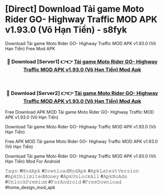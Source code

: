 # [Direct] Download Tải game Moto Rider GO- Highway Traffic MOD APK v1.93.0 (Vô Hạn Tiền) - s8fyk
Download Tải game Moto Rider GO- Highway Traffic MOD APK v1.93.0 (Vô Hạn Tiền) Free Mod APK

<div align="center">
<h3>🔴 Download [Server1] 👉👉 <a href="https://apk-comot.site?title=Tải_game_Moto_Rider_GO-_Highway_Traffic_MOD_APK_v1.93.0_(Vô_Hạn_Tiền)">Tải game Moto Rider GO- Highway Traffic MOD APK v1.93.0 (Vô Hạn Tiền) Mod Apk</a></h3><br>

<h3>🔴 Download [Server2] 👉👉 <a href="https://apk-comot.site?title=Tải_game_Moto_Rider_GO-_Highway_Traffic_MOD_APK_v1.93.0_(Vô_Hạn_Tiền)">Tải game Moto Rider GO- Highway Traffic MOD APK v1.93.0 (Vô Hạn Tiền) Mod Apk</a></h3>
</div>


Free Download APK MOD Tải game Moto Rider GO- Highway Traffic MOD APK v1.93.0 (Vô Hạn Tiền)

Download Tải game Moto Rider GO- Highway Traffic MOD APK v1.93.0 (Vô Hạn Tiền) 

Free APK MOD Tải game Moto Rider GO- Highway Traffic MOD APK v1.93.0 (Vô Hạn Tiền) 

Download Tải game Moto Rider GO- Highway Traffic MOD APK v1.93.0 (Vô Hạn Tiền) Mod For Android

𝚃𝚊𝚐𝚜: #𝙼𝚘𝚍𝙰𝚙𝚔 #𝙳𝚘𝚠𝚗𝚕𝚘𝚊𝚍𝙼𝚘𝚍𝙰𝚙𝚔 #𝙰𝚙𝚔𝙻𝚊𝚝𝚎𝚜𝚝𝚅𝚎𝚛𝚜𝚒𝚘𝚗 #𝙰𝚙𝚔𝚄𝚗𝚕𝚒𝚖𝚒𝚝𝚎𝚍𝙼𝚘𝚗𝚎𝚢 #𝙰𝚙𝚔𝚄𝚗𝚕𝚘𝚌𝚔𝙰𝚕𝚕 #𝙰𝚙𝚔𝙽𝚘𝙰𝚍𝚜 #𝚄𝚗𝚕𝚘𝚌𝚔𝙿𝚛𝚎𝚖𝚒𝚞𝚖 #𝙵𝚘𝚛𝙰𝚗𝚍𝚛𝚘𝚒𝚍 #𝙵𝚛𝚎𝚎𝙳𝚘𝚠𝚗𝚕𝚘𝚊𝚍 #home_design_mod_apk